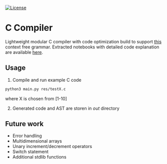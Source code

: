 [![License](https://img.shields.io/badge/License-Apache%202.0-blue.svg)](https://opensource.org/licenses/Apache-2.0)

# C Compiler

Lightweight modular C compiler with code optimization build to support [this](https://github.com/jelic98/c_compiler/blob/master/grammar.txt) context free grammar. Extracted notebooks with detailed code explanation are available [here](https://github.com/jelic98/raf_pp_materials).

## Usage

1. Compile and run example C code
```bash
python3 main.py res/testX.c
```
where X is chosen from [1-10]

2. Generated code and AST are storen in _out_ directory

## Future work

* Error handling
* Multidimensional arrays
* Unary increment/decrement operators
* Switch statement
* Additional stdlib functions
